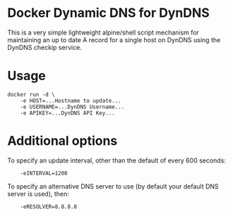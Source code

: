# Docker Dynamic DNS for DynDNS

This is a very simple lightweight alpine/shell script mechanism for maintaining an up to date A record for a single host on DynDNS using the DynDNS checkip service.

# Usage

```
docker run -d \
	-e HOST=...Hostname to update...
	-e USERNAME=...DynDNS Username...
	-e APIKEY=...DynDNS API Key...
```

# Additional options
To specify an update interval, other than the default of every 600 seconds:

```
	-eINTERVAL=1200
```

To specify an alternative DNS server to use (by default your default DNS server is used), then:
```
	-eRESOLVER=8.8.8.8
```
